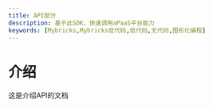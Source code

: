 ```yaml
---
title: API部分
description: 基于此SDK，快速调用aPaaS平台能力
keywords: [Mybricks,Mybricks低代码,低代码,无代码,图形化编程]
---
```


# 介绍
这是介绍API的文档